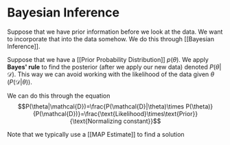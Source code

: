 # Bayesian Inference
Suppose that we have prior information before we look at the data. We want to incorporate that into the data somehow. We do this through [[Bayesian Inference]]. 

Suppose that we have a [[Prior Probability Distribution]] $p(\theta)$. We apply **Bayes' rule** to find the posterior (after we apply our new data) denoted $P(\theta|\mathcal{D})$. This way we can avoid working with the likelihood of the data given $\theta$ ($P(\mathcal{D}|\theta)$). 

We can do this through the equation
$$P(\theta|\mathcal{D})=\frac{P(\mathcal{D}|\theta)\times P(\theta)}{P(\mathcal{D})}=\frac{\text{Likelihood}\times\text{Prior}}{\text{Normalizing constant}}$$

Note that we typically use a [[MAP Estimate]] to find a solution